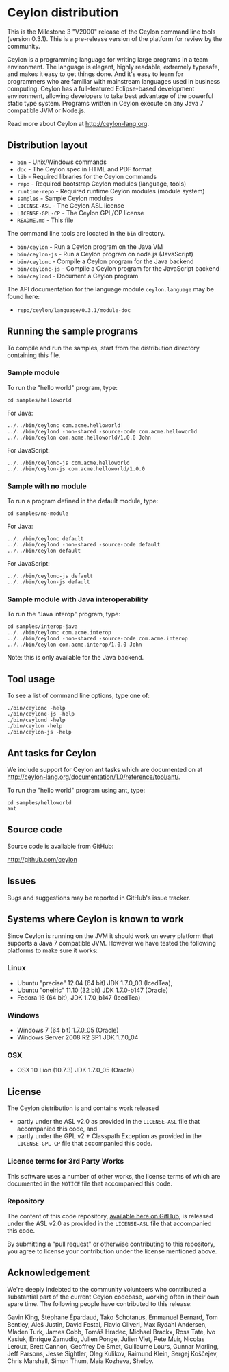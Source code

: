 # Ceylon distribution

This is the Milestone 3 "V2000" release of the Ceylon command line tools (version 
0.3.1). This is a pre-release version of the platform for review by the community.

Ceylon is a programming language for writing large programs in a team environment. 
The language is elegant, highly readable, extremely typesafe, and makes it easy to 
get things done. And it's easy to learn for programmers who are familiar with 
mainstream languages used in business computing. Ceylon has a full-featured 
Eclipse-based development environment, allowing developers to take best advantage 
of the powerful static type system. Programs written in Ceylon execute on any 
Java 7 compatible JVM or Node.js.

Read more about Ceylon at <http://ceylon-lang.org>.

## Distribution layout

- `bin`            - Unix/Windows commands
- `doc`            - The Ceylon spec in HTML and PDF format
- `lib`            - Required libraries for the Ceylon commands
- `repo`           - Required bootstrap Ceylon modules (language, tools)
- `runtime-repo`   - Required runtime Ceylon modules (module system)
- `samples`        - Sample Ceylon modules
- `LICENSE-ASL`    - The Ceylon ASL license
- `LICENSE-GPL-CP` - The Ceylon GPL/CP license
- `README.md`      - This file

The command line tools are located in the `bin` directory.

- `bin/ceylon`     - Run a Ceylon program on the Java VM
- `bin/ceylon-js`  - Run a Ceylon program on node.js (JavaScript)
- `bin/ceylonc`    - Compile a Ceylon program for the Java backend
- `bin/ceylonc-js` - Compile a Ceylon program for the JavaScript backend
- `bin/ceylond`    - Document a Ceylon program

The API documentation for the language module `ceylon.language` may be found here:

- `repo/ceylon/language/0.3.1/module-doc`

## Running the sample programs

To compile and run the samples, start from the distribution directory containing
this file.

### Sample module

To run the "hello world" program, type:

    cd samples/helloworld

For Java:

    ../../bin/ceylonc com.acme.helloworld
    ../../bin/ceylond -non-shared -source-code com.acme.helloworld
    ../../bin/ceylon com.acme.helloworld/1.0.0 John

For JavaScript:

    ../../bin/ceylonc-js com.acme.helloworld
    ../../bin/ceylon-js com.acme.helloworld/1.0.0

### Sample with no module

To run a program defined in the default module, type:

    cd samples/no-module

For Java:

    ../../bin/ceylonc default
    ../../bin/ceylond -non-shared -source-code default
    ../../bin/ceylon default

For JavaScript:

    ../../bin/ceylonc-js default
    ../../bin/ceylon-js default

### Sample module with Java interoperability

To run the "Java interop" program, type:

    cd samples/interop-java
    ../../bin/ceylonc com.acme.interop
    ../../bin/ceylond -non-shared -source-code com.acme.interop
    ../../bin/ceylon com.acme.interop/1.0.0 John

Note: this is only available for the Java backend.

## Tool usage

To see a list of command line options, type one of:

    ./bin/ceylonc -help
    ./bin/ceylonc-js -help
    ./bin/ceylond -help
    ./bin/ceylon -help
    ./bin/ceylon-js -help

## Ant tasks for Ceylon

We include support for Ceylon ant tasks which are documented on
at <http://ceylon-lang.org/documentation/1.0/reference/tool/ant/>.

To run the "hello world" program using ant, type:

    cd samples/helloworld
    ant

## Source code

Source code is available from GitHub:

<http://github.com/ceylon>

## Issues

Bugs and suggestions may be reported in GitHub's issue tracker.

## Systems where Ceylon is known to work

Since Ceylon is running on the JVM it should work on every platform that 
supports a Java 7 compatible JVM. However we have tested the following 
platforms to make sure it works:

### Linux

- Ubuntu "precise" 12.04 (64 bit) JDK 1.7.0_03 (IcedTea), 
- Ubuntu "oneiric" 11.10 (32 bit) JDK 1.7.0-b147 (Oracle)
- Fedora 16 (64 bit), JDK 1.7.0_b147 (IcedTea)

### Windows

- Windows 7 (64 bit) 1.7.0_05 (Oracle)
- Windows Server 2008 R2 SP1 JDK 1.7.0_04

### OSX

- OSX 10 Lion (10.7.3) JDK 1.7.0_05 (Oracle)

## License

The Ceylon distribution is and contains work released

- partly under the ASL v2.0 as provided in the `LICENSE-ASL` file that accompanied 
  this code, and
- partly under the GPL v2 + Classpath Exception as provided in the `LICENSE-GPL-CP`
  file that accompanied this code.

### License terms for 3rd Party Works

This software uses a number of other works, the license terms of which are 
documented in the `NOTICE` file that accompanied this code.

### Repository

The content of this code repository, [available here on GitHub][ceylon-dist], 
is released under the ASL v2.0 as provided in the `LICENSE-ASL` file that accompanied 
this code.

[ceylon-dist]: https://github.com/ceylon/ceylon-dist

By submitting a "pull request" or otherwise contributing to this repository, you
agree to license your contribution under the license mentioned above.

## Acknowledgement

We're deeply indebted to the community volunteers who contributed a substantial part
of the current Ceylon codebase, working often in their own spare time. The following 
people have contributed to this release:

Gavin King, Stéphane Épardaud, Tako Schotanus, Emmanuel Bernard, Tom Bentley, Aleš Justin, 
David Festal, Flavio Oliveri, Max Rydahl Andersen, Mladen Turk, James Cobb, Tomáš Hradec, 
Michael Brackx, Ross Tate, Ivo Kasiuk, Enrique Zamudio, Julien Ponge, Julien Viet,
Pete Muir, Nicolas Leroux, Brett Cannon, Geoffrey De Smet, Guillaume Lours, Gunnar Morling,
Jeff Parsons, Jesse Sightler, Oleg Kulikov, Raimund Klein, Sergej Koščejev, Chris Marshall,
Simon Thum, Maia Kozheva, Shelby.
